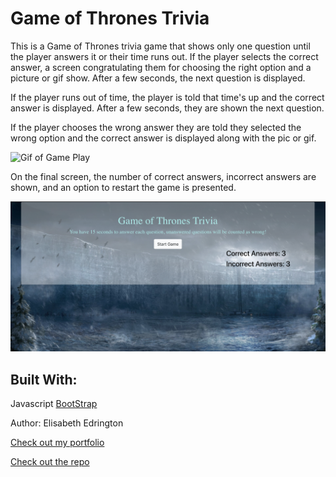 # Game of Thrones Trivia

This is a Game of Thrones trivia game that shows only one question until the player answers it or their time runs out.
If the player selects the correct answer, a screen congratulating them for choosing the right option and a picture or gif show. After a few seconds, the next question is displayed.

If the player runs out of time, the player is told that time's up and the correct answer is displayed. After a few seconds,  they are shown the next question.

If the player chooses the wrong answer they are told they selected the wrong option and the correct answer is displayed along with the pic or gif. 

![Gif of Game Play](/assets/images/TriviaGame.gif)

On the final screen, the number of correct answers, incorrect answers are shown, and an option to restart the game is presented.

![End of Game](/assets/images/GameEnd.png)

## Built With:
Javascript
[BootStrap]()


Author: Elisabeth Edrington

[Check out my portfolio](http://elisabethedrington.com)

[Check out the repo](https://github.com/edringtondc/trivia-game/)


